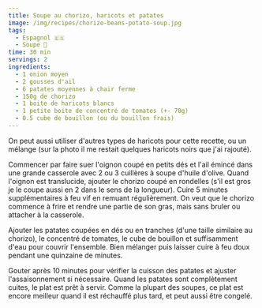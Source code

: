 ```yaml
---
title: Soupe au chorizo, haricots et patates
image: /img/recipes/chorizo-beans-potato-soup.jpg
tags:
  - Espagnol 🇪🇸
  - Soupe 🥣
time: 30 min
servings: 2
ingredients:
  - 1 onion moyen
  - 2 gousses d'ail
  - 6 patates moyennes à chair ferme
  - 150g de chorizo
  - 1 boite de haricots blancs
  - 1 petite boite de concentré de tomates (+- 70g)
  - 0.5 cube de bouillon (ou du bouillon frais)
---
```

On peut aussi utiliser d'autres types de haricots pour cette recette, ou un mélange (sur la photo il me restait quelques haricots noirs que j'ai rajouté).

Commencer par faire suer l'oignon coupé en petits dés et l'ail émincé dans une grande casserole avec 2 ou 3 cuillères à soupe d'huile d'olive. Quand l'oignon est translucide, ajouter le chorizo coupé en rondelles (s'il est gros je le coupe aussi en 2 dans le sens de la longueur). Cuire 5 minutes supplémentaires à feu vif en remuant régulièrement. On veut que le chorizo commence à frire et rendre une partie de son gras, mais sans bruler ou attacher à la casserole.

Ajouter les patates coupées en dés ou en tranches (d'une taille similaire au chorizo), le concentré de tomates, le cube de bouillon et suffisamment d'eau pour couvrir l'ensemble. Bien mélanger puis laisser cuire à feu doux pendant une quinzaine de minutes.

Gouter après 10 minutes pour vérifier la cuisson des patates et ajuster l'assaisonnement si nécessaire. Quand les patates sont complètement cuites, le plat est prêt à servir. Comme la plupart des soupes, ce plat est encore meilleur quand il est réchauffé plus tard, et peut aussi être congelé.